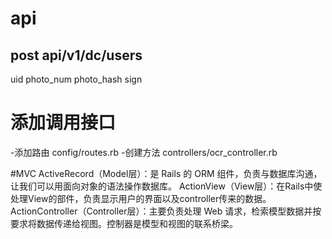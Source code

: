 # api

## post api/v1/dc/users

uid
photo_num
photo_hash
sign



# 添加调用接口
  -添加路由 config/routes.rb
  -创建方法 controllers/ocr_controller.rb


#MVC
ActiveRecord（Model层）：是 Rails 的 ORM 组件，负责与数据库沟通，让我们可以用面向对象的语法操作数据库。
ActionView（View层）：在Rails中使处理View的部件，负责显示用户的界面以及controller传来的数据。
ActionController（Controller层）：主要负责处理 Web 请求，检索模型数据并按要求将数据传递给视图。控制器是模型和视图的联系桥梁。

